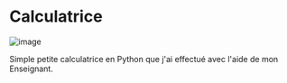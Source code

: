 # Calculatrice

![image](https://user-images.githubusercontent.com/79324894/122651417-f690f180-d138-11eb-82b6-98aae254daec.png)

Simple petite calculatrice en Python que j'ai effectué avec l'aide de mon Enseignant.

